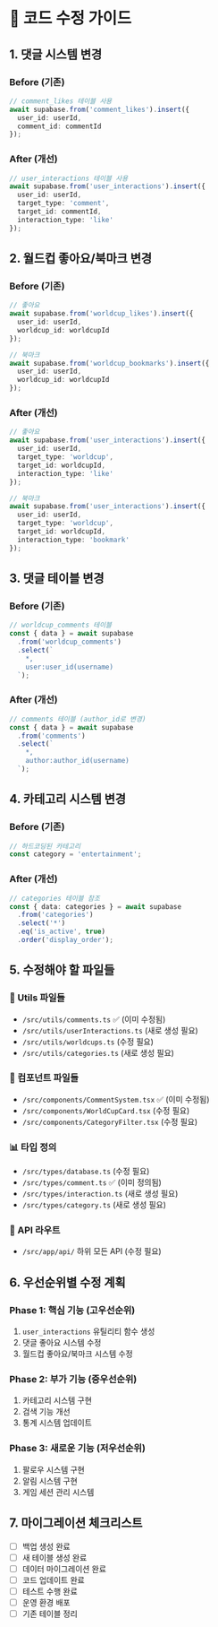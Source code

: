 # 🔧 코드 수정 가이드

## 1. 댓글 시스템 변경

### Before (기존)
```typescript
// comment_likes 테이블 사용
await supabase.from('comment_likes').insert({
  user_id: userId,
  comment_id: commentId
});
```

### After (개선)
```typescript
// user_interactions 테이블 사용
await supabase.from('user_interactions').insert({
  user_id: userId,
  target_type: 'comment',
  target_id: commentId,
  interaction_type: 'like'
});
```

## 2. 월드컵 좋아요/북마크 변경

### Before (기존)
```typescript
// 좋아요
await supabase.from('worldcup_likes').insert({
  user_id: userId,
  worldcup_id: worldcupId
});

// 북마크
await supabase.from('worldcup_bookmarks').insert({
  user_id: userId,
  worldcup_id: worldcupId
});
```

### After (개선)
```typescript
// 좋아요
await supabase.from('user_interactions').insert({
  user_id: userId,
  target_type: 'worldcup',
  target_id: worldcupId,
  interaction_type: 'like'
});

// 북마크
await supabase.from('user_interactions').insert({
  user_id: userId,
  target_type: 'worldcup',
  target_id: worldcupId,
  interaction_type: 'bookmark'
});
```

## 3. 댓글 테이블 변경

### Before (기존)
```typescript
// worldcup_comments 테이블
const { data } = await supabase
  .from('worldcup_comments')
  .select(`
    *,
    user:user_id(username)
  `);
```

### After (개선)
```typescript
// comments 테이블 (author_id로 변경)
const { data } = await supabase
  .from('comments')
  .select(`
    *,
    author:author_id(username)
  `);
```

## 4. 카테고리 시스템 변경

### Before (기존)
```typescript
// 하드코딩된 카테고리
const category = 'entertainment';
```

### After (개선)
```typescript
// categories 테이블 참조
const { data: categories } = await supabase
  .from('categories')
  .select('*')
  .eq('is_active', true)
  .order('display_order');
```

## 5. 수정해야 할 파일들

### 🔧 Utils 파일들
- `/src/utils/comments.ts` ✅ (이미 수정됨)
- `/src/utils/userInteractions.ts` (새로 생성 필요)
- `/src/utils/worldcups.ts` (수정 필요)
- `/src/utils/categories.ts` (새로 생성 필요)

### 🎨 컴포넌트 파일들
- `/src/components/CommentSystem.tsx` ✅ (이미 수정됨)
- `/src/components/WorldCupCard.tsx` (수정 필요)
- `/src/components/CategoryFilter.tsx` (수정 필요)

### 📊 타입 정의
- `/src/types/database.ts` (수정 필요)
- `/src/types/comment.ts` ✅ (이미 정의됨)
- `/src/types/interaction.ts` (새로 생성 필요)
- `/src/types/category.ts` (새로 생성 필요)

### 🔌 API 라우트
- `/src/app/api/` 하위 모든 API (수정 필요)

## 6. 우선순위별 수정 계획

### Phase 1: 핵심 기능 (고우선순위)
1. `user_interactions` 유틸리티 함수 생성
2. 댓글 좋아요 시스템 수정
3. 월드컵 좋아요/북마크 시스템 수정

### Phase 2: 부가 기능 (중우선순위)
1. 카테고리 시스템 구현
2. 검색 기능 개선
3. 통계 시스템 업데이트

### Phase 3: 새로운 기능 (저우선순위)
1. 팔로우 시스템 구현
2. 알림 시스템 구현
3. 게임 세션 관리 시스템

## 7. 마이그레이션 체크리스트

- [ ] 백업 생성 완료
- [ ] 새 테이블 생성 완료
- [ ] 데이터 마이그레이션 완료
- [ ] 코드 업데이트 완료
- [ ] 테스트 수행 완료
- [ ] 운영 환경 배포
- [ ] 기존 테이블 정리